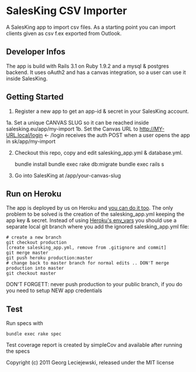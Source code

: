 # SalesKing CSV Importer

A SalesKing app to import csv files. As a starting point you can import
clients given as csv f.ex exported from Outlook.

## Developer Infos

The app is build with Rails 3.1 on Ruby 1.9.2 and a mysql & postgres 
backend. It uses oAuth2 and has a canvas integration, so a user can use 
it inside SalesKing.

## Getting Started

1. Register a new app to get an app-id & secret in your SalesKing account.

1a. Set a unique CANVAS SLUG so it can be reached inside salesking.eu/app/my-import 
1b. Set the Canvas URL to http://MY-URL.local/login <- /login receives the auth POST when a user opens the app in sk/app/my-import

2. Checkout this repo, copy and edit salesking_app.yml & database.yml.

    bundle install
    bundle exec rake db:migrate
    bundle exec rails s

3. Go into SalesKing at /app/your-canvas-slug

## Run on Heroku

The app is deployed by us on Heroku and [you can do it too](http://devcenter.heroku.com/articles/rails31_heroku_cedar). The only problem to be 
solved is the creation of the salesking_app.yml keeping the app 
key & secret. 
Instead of using [Heroku's env_vars](http://devcenter.heroku.com/articles/config-vars) you should use a separate 
local git branch where you add the ignored salesking_app.yml file:

    # create a new branch
    git checkout production
    [create salesking_app.yml, remove from .gitignore and commit]
    git merge master
    git push heroku production:master
    # change back to master branch for normal edits .. DON'T merge production into master
    git checkout master

DON'T FORGETT: never push production to your public branch, if you do you need to setup NEW app credentials


## Test

Run specs with

    bundle exec rake spec

Test coverage report is created by simpleCov and available after running the
specs


Copyright (c) 2011 Georg Leciejewski, released under the MIT license
